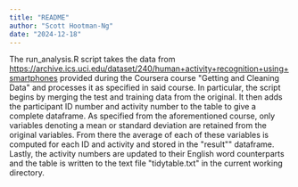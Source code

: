 ```yaml
---
title: "README"
author: "Scott Hootman-Ng"
date: "2024-12-18"
---
```


The run_analysis.R script takes the data from https://archive.ics.uci.edu/dataset/240/human+activity+recognition+using+smartphones
provided during the Coursera course "Getting and Cleaning Data" and processes it as specified in said course. 
In particular, the script begins by merging the test and training data from
the original. It then adds the participant ID number and activity number to the table to give a complete dataframe. 
As specified from the aforementioned course, only variables denoting a mean or standard deviation are retained from the original variables.
From there the average of each of these variables is computed for each ID and activity and stored in the "result"" dataframe. Lastly, the activity numbers
are updated to their English word counterparts and the table is written to the text file
"tidytable.txt" in the current working directory.